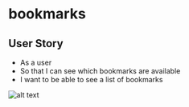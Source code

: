 # bookmarks

**User Story**
--------------
* As a user
* So that I can see which bookmarks are available
* I want to be able to see a list of bookmarks

![alt text](https://github.com/LaurenOM/bookmarks/blob/master/Bookmark%20MVC.jpg)